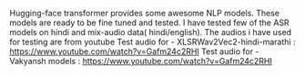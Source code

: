 Hugging-face transformer provides some awesome NLP models.
These models are ready to be fine tuned and tested. 
I have tested few of the ASR models on hindi and mix-audio data( hindi/english).
 The audios i have used for testing are from youtube
 Test audio for - XLSRWav2Vec2-hindi-marathi : https://www.youtube.com/watch?v=Gafm24c2RHI
 Test audio for - Vakyansh models : https://www.youtube.com/watch?v=Gafm24c2RHI
